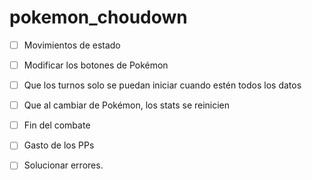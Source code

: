 # pokemon_choudown

- [ ] Movimientos de estado

- [ ] Modificar los botones de Pokémon 
- [ ] Que los turnos solo se puedan iniciar cuando estén todos los datos
- [ ] Que al cambiar de Pokémon, los stats se reinicien
- [ ] Fin del combate
- [ ] Gasto de los PPs
- [ ] Solucionar errores.
